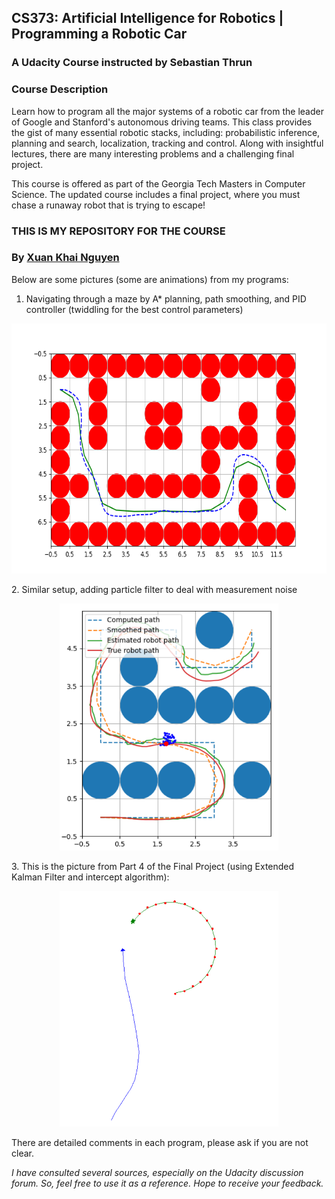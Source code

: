 ## CS373: Artificial Intelligence for Robotics | Programming a Robotic Car
### A Udacity Course instructed by Sebastian Thrun

### Course Description
Learn how to program all the major systems of a robotic car from the leader of Google and Stanford's autonomous driving teams. This class provides the gist of many essential robotic stacks, including: probabilistic inference, planning and search, localization, tracking and control. Along with insightful lectures, there are many interesting problems and a challenging final project.

This course is offered as part of the Georgia Tech Masters in Computer Science. The updated course includes a final project, where you must chase a runaway robot that is trying to escape!

### THIS IS MY REPOSITORY FOR THE COURSE
### By [Xuan Khai Nguyen](https://www.linkedin.com/in/khainx/)
Below are some pictures (some are animations) from my programs:

1. Navigating through a maze by A* planning, path smoothing, and PID controller (twiddling for the best control parameters)
<p align="center">  
  <img src="Figure_2.png" height="400" alt="Figure 2">
</p>
2. Similar setup, adding particle filter to deal with measurement noise
<p align="center">
  <img src="Figure_1.png" width="350" title="Figure 1">
</p>
3. This is the picture from Part 4 of the Final Project (using Extended Kalman Filter and intercept algorithm):
<p align="center">
  <img src="L23P4.png" width="350" title="Figure 3">
</p>

There are detailed comments in each program, please ask if you are not clear.

*I have consulted several sources, especially on the Udacity discussion forum. So, feel free to use it as a reference. Hope to receive your feedback.*
